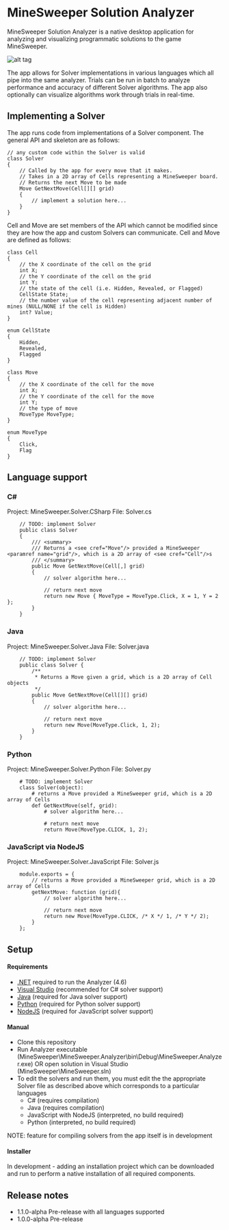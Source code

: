 # MineSweeper Solution Analyzer

MineSweeper Solution Analyzer is a native desktop application for analyzing and visualizing programmatic solutions to the game MineSweeper.

![alt tag](https://github.com/rallen090/Solver/blob/master/Content/VisualizerDemo.JPG)

The app allows for Solver implementations in various languages which all pipe into the same analyzer. Trials can be run in batch to analyze performance and accuracy of different Solver algorithms. The app also optionally can visualize algorithms work through trials in real-time.

## Implementing a Solver

The app runs code from implementations of a Solver component. The general API and skeleton are as follows:

```
// any custom code within the Solver is valid
class Solver
{
	// Called by the app for every move that it makes. 
	// Takes in a 2D array of Cells representing a MineSweeper board.
	// Returns the next Move to be made
	Move GetNextMove(Cell[][] grid)
	{
		// implement a solution here...
	}
}
```

Cell and Move are set members of the API which cannot be modified since they are how the app and custom Solvers can communicate. Cell and Move are defined as follows:

```
class Cell
{
	// the X coordinate of the cell on the grid
	int X;
	// the Y coordinate of the cell on the grid
	int Y;
	// the state of the cell (i.e. Hidden, Revealed, or Flagged)
	CellState State;
	// the number value of the cell representing adjacent number of mines (NULL/NONE if the cell is Hidden)
	int? Value;
}

enum CellState
{
	Hidden,
	Revealed,
	Flagged
}

class Move
{
	// the X coordinate of the cell for the move
	int X;
	// the Y coordinate of the cell for the move
	int Y;
	// the type of move
	MoveType MoveType;
}

enum MoveType
{
	Click,
	Flag
}
```

## Language support

### C\# 

Project: MineSweeper.Solver.CSharp
File: Solver.cs
```
	// TODO: implement Solver
    public class Solver
    {
		/// <summary>
		/// Returns a <see cref="Move"/> provided a MineSweeper <paramref name="grid"/>, which is a 2D array of <see cref="Cell"/>s
		/// </summary>
		public Move GetNextMove(Cell[,] grid)
		{
			// solver algorithm here...

			// return next move
			return new Move { MoveType = MoveType.Click, X = 1, Y = 2 };
		}
	}
```

### Java

Project: MineSweeper.Solver.Java
File: Solver.java
```
	// TODO: implement Solver
	public class Solver {
		/**
		 * Returns a Move given a grid, which is a 2D array of Cell objects
		 */
		public Move GetNextMove(Cell[][] grid)
		{
			// solver algorithm here...
			
			// return next move
			return new Move(MoveType.Click, 1, 2);
		}
	}
```

### Python

Project: MineSweeper.Solver.Python
File: Solver.py
```
	# TODO: implement Solver
	class Solver(object):
		# returns a Move provided a MineSweeper grid, which is a 2D array of Cells
		def GetNextMove(self, grid):
			# solver algorithm here...

			# return next move
			return Move(MoveType.CLICK, 1, 2);
```

### JavaScript via NodeJS

Project: MineSweeper.Solver.JavaScript
File: Solver.js
```
	module.exports = {
		// returns a Move provided a MineSweeper grid, which is a 2D array of Cells
		getNextMove: function (grid){
			// solver algorithm here...

			// return next move
			return new Move(MoveType.CLICK, /* X */ 1, /* Y */ 2);
		}
	};
```

## Setup

#### Requirements

- [.NET](https://www.microsoft.com/net/download/framework) required to run the Analyzer (4.6)
- [Visual Studio](https://www.visualstudio.com/thank-you-downloading-visual-studio/?sku=community) (recommended for C# solver support)
- [Java](http://www.oracle.com/technetwork/java/javase/downloads/index.html) (required for Java solver support)
- [Python](https://www.python.org/downloads/) (required for Python solver support)
- [NodeJS](https://nodejs.org/en/download/) (required for JavaScript solver support)

#### Manual

- Clone this repository
- Run Analyzer executable (MineSweeper\MineSweeper.Analyzer\bin\Debug\MineSweeper.Analyzer.exe) OR open solution in Visual Studio (MineSweeper\MineSweeper.sln)
- To edit the solvers and run them, you must edit the the appropriate Solver file as described above which corresponds to a particular languages
	- C# (requires compilation)
	- Java (requires compilation)
	- JavaScript with NodeJS (interpreted, no build required)
	- Python (interpreted, no build required)
	
NOTE: feature for compiling solvers from the app itself is in development

#### Installer

In development - adding an installation project which can be downloaded and run to perform a native installation of all required components.

## Release notes
- 1.1.0-alpha Pre-release with all languages supported
- 1.0.0-alpha Pre-release